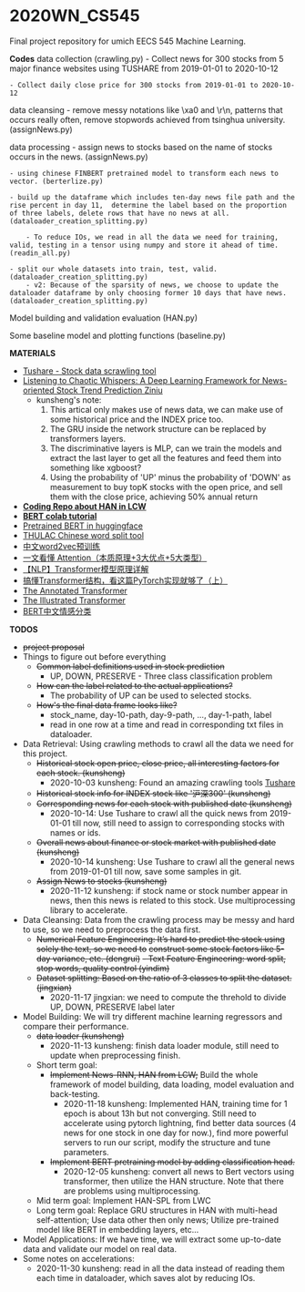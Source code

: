 # 2020WN_CS545
Final project repository for umich EECS 545 Machine Learning. 

**Codes**
data collection (crawling.py)
    - Collect news for 300 stocks from 5 major finance websites using TUSHARE from 2019-01-01 to 2020-10-12 

    - Collect daily close price for 300 stocks from 2019-01-01 to 2020-10-12

data cleansing 
    - remove messy notations like \xa0 and \r\n, patterns that occurs really often, remove stopwords achieved from tsinghua university. (assignNews.py)

data processing 
    - assign news to stocks based on the name of stocks occurs in the news. (assignNews.py)

    - using chinese FINBERT pretrained model to transform each news to vector. (berterlize.py)

    - build up the dataframe which includes ten-day news file path and the rise percent in day 11,  determine the label based on the proportion of three labels, delete rows that have no news at all. (dataloader_creation_splitting.py)

        - To reduce IOs, we read in all the data we need for training, valid, testing in a tensor using numpy and store it ahead of time. (readin_all.py)

    - split our whole datasets into train, test, valid. (dataloader_creation_splitting.py)
    	- v2: Because of the sparsity of news, we choose to update the dataloader dataframe by only choosing former 10 days that have news. (dataloader_creation_splitting.py)

Model building and validation evaluation (HAN.py) 

Some baseline model and plotting functions (baseline.py)
    



**MATERIALS**
- [Tushare - Stock data scrawling tool](https://tushare.pro/register?reg=395357)
- [Listening to Chaotic Whispers: A Deep Learning Framework for News-oriented Stock Trend Prediction
Ziniu](https://arxiv.org/pdf/1712.02136v3.pdf)
  - kunsheng's note:
    1. This artical only makes use of news data, we can make use of some historical price and the INDEX price too.
    2. The GRU inside the network structure can be replaced by transformers layers.
    3. The discriminative layers is MLP, can we train the models and extract the last layer to get all the features and feed them into something like xgboost?
    4. Using the probability of 'UP' minus the probability of 'DOWN' as measurement to buy topK stocks with the open price, and sell them with the close price, achieving 50% annual return
- **[Coding Repo about HAN in LCW](https://github.com/Pie33000/stock-prediction)**
- **[BERT colab tutorial](https://colab.research.google.com/drive/1Y4o3jh3ZH70tl6mCd76vz_IxX23biCPP#scrollTo=D6TKgyUzPIQc)**
- [Pretrained BERT in huggingface](https://huggingface.co/transformers/v2.2.0/pretrained_models.html)
- [THULAC Chinese word split tool](https://github.com/thunlp/THULAC-Python)
- [中文word2vec预训练](https://github.com/Embedding/Chinese-Word-Vectors)
- [一文看懂 Attention（本质原理+3大优点+5大类型）](https://zhuanlan.zhihu.com/p/91839581)
- [【NLP】Transformer模型原理详解](https://zhuanlan.zhihu.com/p/44121378)  
- [搞懂Transformer结构，看这篇PyTorch实现就够了（上）](https://zhuanlan.zhihu.com/p/48731949)
- [The Annotated Transformer](https://nlp.seas.harvard.edu/2018/04/03/attention.html)
- [The Illustrated Transformer](http://jalammar.github.io/illustrated-transformer/)
- [BERT中文情感分类](https://github.com/Toyhom/Hei_Dong/tree/master/Project/%E4%B8%AD%E6%96%87%E6%96%87%E6%9C%AC%E5%88%86%E7%B1%BB)


**TODOS**
- ~~project proposal~~  
- Things to figure out before everything
  - ~~Common label definitions used in stock prediction~~ 
    - UP, DOWN, PRESERVE - Three class classification problem
  - ~~How can the label related to the actual applications?~~ 
    - The probability of UP can be used to selected stocks. 
  - ~~How's the final data frame looks like?~~ 
    - stock_name, day-10-path, day-9-path, ..., day-1-path, label
    - read in one row at a time and read in corresponding txt files in dataloader.
- Data Retrieval: Using crawling methods to crawl all the data we need for this project.  
  - ~~Historical stock open price, close price, all interesting factors for each stock. (kunsheng)~~ 
    - 2020-10-03 kunsheng: Found an amazing crawling tools [Tushare](https://tushare.pro/register?reg=395357)
  - ~~Historical stock info for INDEX stock like '沪深300' (kunsheng)~~ 
  - ~~Corresponding news for each stock with published date (kunsheng)~~ 
    - 2020-10-14: Use Tushare to crawl all the quick news from 2019-01-01 till now, still need to assign to corresponding stocks with names or ids.
  - ~~Overall news about finance or stock market with published date (kunsheng)~~ 
    - 2020-10-14 kunsheng: Use Tushare to crawl all the general news from 2019-01-01 till now, save some samples in git.
  - ~~Assign News to stocks (kunsheng)~~ 
    - 2020-11-12 kunsheng: if stock name or stock number appear in news, then this news is related to this stock. Use multiprocessing library to accelerate. 
- Data Cleansing: Data from the crawling process may be messy and hard to use, so we need to
preprocess the data first.  
  - ~~Numerical Feature Engineering: It’s hard to predict the stock using solely the text, so we need to~~
~~construct some stock factors like 5-day variance, etc.  (dengrui)~~
  ~~- Text Feature Engineering: word split, stop words, quality control (yindim)~~
  - ~~Dataset splitting: Based on the ratio of 3 classes to split the dataset. (jingxian)~~
    - 2020-11-17 jingxian: we need to compute the threhold to divide UP, DOWN, PRESERVE label later
- Model Building: We will try different machine learning regressors and compare their performance.
  - ~~data loader (kunsheng)~~ 
    - 2020-11-13 kunsheng: finish data loader module, still need to update when preprocessing finish.
  - Short term goal: 
    - ~~Implement News-RNN, HAN from LCW;~~ Build the whole framework of model building, data loading, model evaluation and back-testing.
      - 2020-11-18 kunsheng: Implemented HAN, training time for 1 epoch is about 13h but not converging. Still need to accelerate using pytorch lightning, find better data sources (4 news for one stock in one day for now.), find more powerful servers to run our script, modify the structure and tune parameters.
    - ~~Implement BERT pretraining model by adding classification head.~~
      - 2020-12-05 kunsheng: convert all news to Bert vectors using transformer, then utilize the HAN structure. Note that there are problems using multiprocessing.
  - Mid term goal: Implement HAN-SPL from LWC
  - Long term goal: Replace GRU structures in HAN with multi-head self-attention; Use data other then only news; Utilize pre-trained model like BERT in embedding layers, etc...
- Model Applications: If we have time, we will extract some up-to-date data and validate our model
on real data.  
- Some notes on accelerations:
  - 2020-11-30 kunsheng: read in all the data instead of reading them each time in dataloader, which saves alot by reducing IOs.




